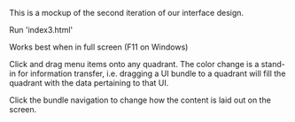 This is a mockup of the second iteration of our interface design. 

Run 'index3.html'

Works best when in full screen (F11 on Windows)

Click and drag menu items onto any quadrant. The color change is a stand-in for information transfer, i.e. dragging a UI bundle to a quadrant will fill the quadrant with the data pertaining to that UI.

<!-- Click and drag handles in between quadrants to resize bundles. Pulling a handle will turn a quadrant into a half and effectively eliminiate the overwritten quadrant. Pulling it back with reverse the effect. Pulling a half into another half or quadrant will turn it into a whole. -->

Click the bundle navigation to change how the content is laid out on the screen.